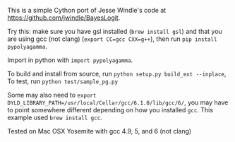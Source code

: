 This is a simple Cython port of Jesse Windle's code at
https://github.com/jwindle/BayesLogit.

Try this: make sure you have gsl installed (`brew install gsl`) and that you
are using gcc (not clang) (`export CC=gcc CXX=g++`), then run `pip install
pypolyagamma`.

Import in python with `import pypolyagamma`.

To build and install from source, run `python setup.py build_ext --inplace`, To
test, run `python test/sample_pg.py`

Some may also need to `export
DYLD_LIBRARY_PATH=/usr/local/Cellar/gcc/6.1.0/lib/gcc/6/`, you may have to
point somewhere different depending on how you installed `gcc`. This example
used `brew install gcc`.

Tested on Mac OSX Yosemite with gcc 4.9, 5, and 6 (not clang)
